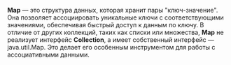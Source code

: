 
**Map** — это структура данных, которая хранит пары "ключ-значение". Она позволяет ассоциировать уникальные ключи с соответствующими значениями, обеспечивая быстрый доступ к данным по ключу. В отличие от других коллекций, таких как списки или множества, **Map** не реализует интерфейс **Collection**, а имеет собственный интерфейс — java.util.Map. Это делает его особенным инструментом для работы с ассоциативными данными.